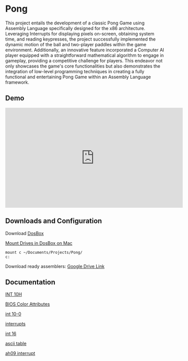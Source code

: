# Pong

This project entails the development of a classic Pong Game using Assembly Language specifically designed for the x86 architecture. Leveraging Interrupts for displaying pixels on-screen, obtaining system time, and reading keypresses, the project successfully implemented the dynamic motion of the ball and two-player paddles within the game environment. Additionally, an innovative feature incorporated a Computer AI player equipped with a straightforward mathematical algorithm to engage in gameplay, providing a competitive challenge for players. This endeavor not only showcases the game's core functionalities but also demonstrates the integration of low-level programming techniques in creating a fully functional and entertaining Pong Game within an Assembly Language framework.

## Demo

<iframe width="560" height="315" src="https://www.youtube.com/embed/TSuLjSkNKvs?si=jkh6E_Pypz9wRtN_" title="YouTube video player" frameborder="0" allow="accelerometer; autoplay; clipboard-write; encrypted-media; gyroscope; picture-in-picture; web-share" allowfullscreen></iframe>

## Downloads and Configuration

Download [DosBox](https://www.dosbox.com/download.php?main=1)

[Mount Drives in DosBox on Mac](https://www.dosbox.com/wiki/DOSBox_and_Mac_OS_X)

```shell
mount c ~/Documents/Projects/Pong/
c:
```

Download ready assemblers: [Google Drive Link](https://drive.google.com/drive/folders/1akM4UNg6StiVE3ehzEstOgOhEw1JBxA0)

## Documentation

[INT 10H](https://en.wikipedia.org/wiki/INT_10H)

[BIOS Color Attributes](https://en.wikipedia.org/wiki/BIOS_color_attributes)

[int 10-0](https://stanislavs.org/helppc/int_10-0.html)

[interrupts](http://spike.scu.edu.au/~barry/interrupts.html)

[int 16](https://www.stanislavs.org/helppc/int_16.html)

[ascii table](https://www.asciitable.com/)

[ah09 interrupt](http://spike.scu.edu.au/~barry/interrupts.html#ah09)
